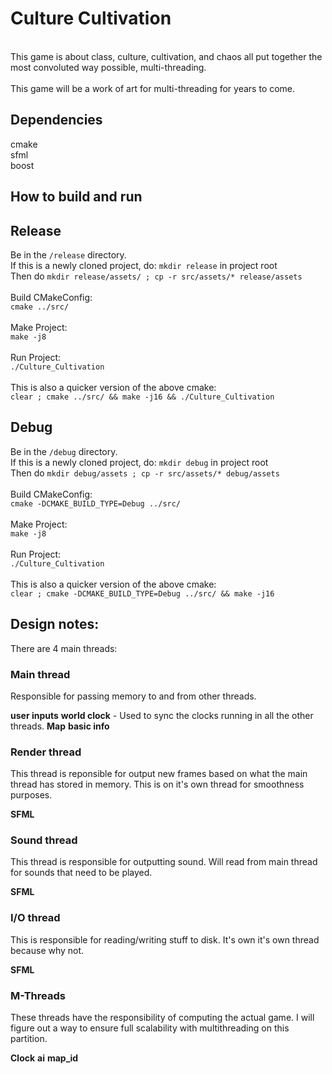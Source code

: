 # Culture Cultivation
\
This game is about class, culture, cultivation, and chaos all put together the most convoluted way possible, multi-threading.\
\
This game will be a work of art for multi-threading for years to come.


## Dependencies
cmake\
sfml\
boost
## How to build and run

## Release 
Be in the `/release` directory.\
If this is a newly cloned project, do: `mkdir release` in project root\
Then do `mkdir release/assets/ ; cp -r src/assets/* release/assets`\
\
Build CMakeConfig:\
`cmake ../src/`\
\
Make Project:\
`make -j8`\
\
Run Project:\
`./Culture_Cultivation`\
\
This is also a quicker version of the above cmake:\
`clear ; cmake ../src/ && make -j16 && ./Culture_Cultivation`

## Debug

Be in the `/debug` directory.\
If this is a newly cloned project, do: `mkdir debug` in project root\
Then do `mkdir debug/assets ; cp -r src/assets/* debug/assets`\
\
Build CMakeConfig:\
`cmake -DCMAKE_BUILD_TYPE=Debug ../src/`\
\
Make Project:\
`make -j8`\
\
Run Project:\
`./Culture_Cultivation`\
\
This is also a quicker version of the above cmake:\
`clear ; cmake -DCMAKE_BUILD_TYPE=Debug ../src/ && make -j16`

## Design notes:

There are 4 main threads:

### Main thread
Responsible for passing memory to and from other threads.

**user inputs**
**world clock**  - Used to sync the clocks running in all the other threads.
**Map**
**basic info**

### Render thread
This thread is reponsible for output new frames based on what the main thread has stored in memory. This is on it's own thread for smoothness purposes.

**SFML**


### Sound thread
This thread is responsible for outputting sound. Will read from main thread for sounds that need to be played.

**SFML**

### I/O thread
This is responsible for reading/writing stuff to disk. It's own it's own thread because why not.

**SFML**

### M-Threads
These threads have the responsibility of computing the actual game. 
I will figure out a way to ensure full scalability with multithreading on this partition.

**Clock**
**ai**
**map_id**
